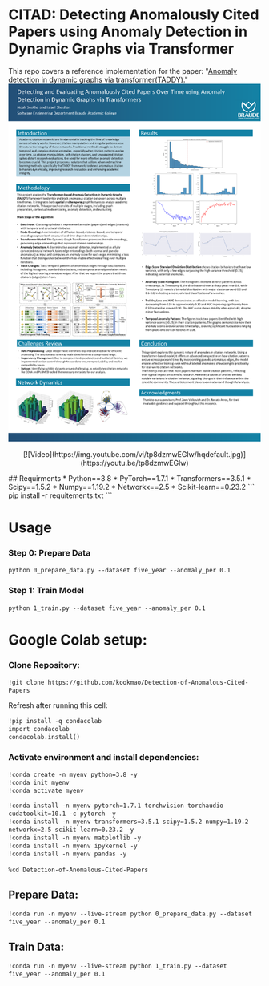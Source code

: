 # CITAD: Detecting Anomalously Cited Papers using Anomaly Detection in Dynamic Graphs via Transformer 
This repo covers a reference implementation for the paper:
"[Anomaly detection in dynamic graphs via transformer(TADDY).](https://arxiv.org/pdf/2106.09876.pdf)"
![poster](poster.PNG)


<p align="center">
[![Video](https://img.youtube.com/vi/tp8dzmwEGlw/hqdefault.jpg)](https://youtu.be/tp8dzmwEGlw)
</p>
## Requirments
* Python==3.8
* PyTorch==1.7.1
* Transformers==3.5.1
* Scipy==1.5.2
* Numpy==1.19.2
* Networkx==2.5
* Scikit-learn==0.23.2
```
pip install -r requitements.txt
```


# Usage
### Step 0: Prepare Data
```
python 0_prepare_data.py --dataset five_year --anomaly_per 0.1
```

### Step 1: Train Model
```
python 1_train.py --dataset five_year --anomaly_per 0.1
```


# Google Colab setup:
### Clone Repository:
```
!git clone https://github.com/kookmao/Detection-of-Anomalous-Cited-Papers
```
Refresh after running this cell:
```
!pip install -q condacolab
import condacolab
condacolab.install()
```
### Activate environment and install dependencies:
```
!conda create -n myenv python=3.8 -y
!conda init myenv
!conda activate myenv
```
```
!conda install -n myenv pytorch=1.7.1 torchvision torchaudio cudatoolkit=10.1 -c pytorch -y
!conda install -n myenv transformers=3.5.1 scipy=1.5.2 numpy=1.19.2 networkx=2.5 scikit-learn=0.23.2 -y
!conda install -n myenv matplotlib -y
!conda install -n myenv ipykernel -y
!conda install -n myenv pandas -y

%cd Detection-of-Anomalous-Cited-Papers
```
## Prepare Data:

```
!conda run -n myenv --live-stream python 0_prepare_data.py --dataset five_year --anomaly_per 0.1
```
## Train Data:
```
!conda run -n myenv --live-stream python 1_train.py --dataset five_year --anomaly_per 0.1
```

